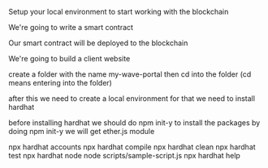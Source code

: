 Setup your local environment to start working with  the blockchain

We're going to write a smart contract

Our smart contract will be deployed to the blockchain

We're going to build a client website 

create a folder with the name my-wave-portal
then cd into the folder (cd means entering into the folder)

after this we need to create a local environment for that we need to install hardhat
 
before installing hardhat we should do npm init-y to install the packages by doing npm init-y we will get ether.js module


npx hardhat accounts
npx hardhat compile
npx hardhat clean
npx hardhat test
npx hardhat node
node scripts/sample-script.js
npx hardhat help
